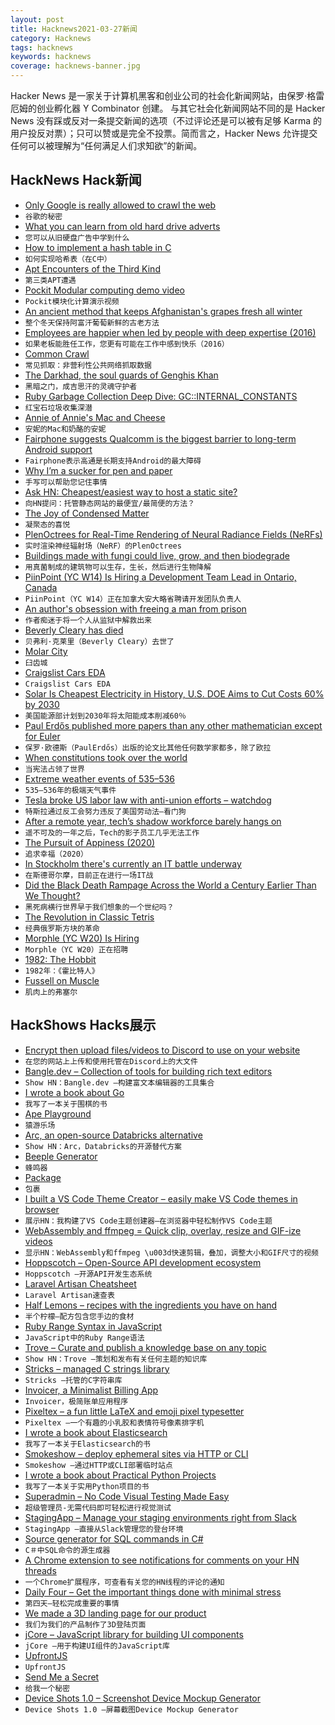 ```yaml
---
layout: post
title: Hacknews2021-03-27新闻
category: Hacknews
tags: hacknews
keywords: hacknews
coverage: hacknews-banner.jpg
---
```


Hacker News 是一家关于计算机黑客和创业公司的社会化新闻网站，由保罗·格雷厄姆的创业孵化器 Y Combinator 创建。
与其它社会化新闻网站不同的是 Hacker News 没有踩或反对一条提交新闻的选项（不过评论还是可以被有足够 Karma 的用户投反对票）；只可以赞或是完全不投票。简而言之，Hacker News 允许提交任何可以被理解为“任何满足人们求知欲”的新闻。

## HackNews Hack新闻


- [Only Google is really allowed to crawl the web](https://knuckleheads.club/)
- `谷歌的秘密`
- [What you can learn from old hard drive adverts](https://brooker.co.za/blog/2021/03/25/latency-bandwidth.html)
- `您可以从旧硬盘广告中学到什么`
- [How to implement a hash table in C](https://benhoyt.com/writings/hash-table-in-c/)
- `如何实现哈希表（在C中）`
- [Apt Encounters of the Third Kind](https://igor-blue.github.io/2021/03/24/apt1.html)
- `第三类APT遭遇`
- [Pockit Modular computing demo video](https://www.reddit.com/r/homeassistant/comments/mcyoe9/a_project_that_ive_been_workin_on_im_curious_what/)
- `Pockit模块化计算演示视频`
- [An ancient method that keeps Afghanistan's grapes fresh all winter](https://www.atlasobscura.com/articles/how-did-people-store-fruit-before-fridges)
- `整个冬天保持阿富汗葡萄新鲜的古老方法`
- [Employees are happier when led by people with deep expertise (2016)](https://hbr.org/2016/12/if-your-boss-could-do-your-job-youre-more-likely-to-be-happy-at-work)
- `如果老板能胜任工作，您更有可能在工作中感到快乐（2016）`
- [Common Crawl](https://commoncrawl.org/)
- `常见抓取：非营利性公共网络抓取数据`
- [The Darkhad, the soul guards of Genghis Khan](https://supchina.com/2021/03/18/meeting-the-darkhad-the-soul-guards-of-genghis-khan/)
- `黑暗之门，成吉思汗的灵魂守护者`
- [Ruby Garbage Collection Deep Dive: GC::INTERNAL_CONSTANTS](https://jemma.dev/blog/gc-internal)
- `红宝石垃圾收集深潜`
- [Annie of Annie's Mac and Cheese](https://www.sfgate.com/food/article/Annie-s-Mac-and-Cheese-is-based-in-Bay-Area-but-16049782.php)
- `安妮的Mac和奶酪的安妮`
- [Fairphone suggests Qualcomm is the biggest barrier to long-term Android support](https://arstechnica.com/gadgets/2021/03/the-fairphone-2-hits-five-years-of-updates-with-some-help-from-lineageos/)
- `Fairphone表示高通是长期支持Android的最大障碍`
- [Why I’m a sucker for pen and paper](https://productivegrowth.substack.com/p/why-im-a-sucker-for-pen-and-paper)
- `手写可以帮助您记住事情`
- [Ask HN: Cheapest/easiest way to host a static site?](item?id=26594242)
- `向HN提问：托管静态网站的最便宜/最简便的方法？`
- [The Joy of Condensed Matter](https://johncarlosbaez.wordpress.com/2021/03/24/the-joy-of-condensed-matter/)
- `凝聚态的喜悦`
- [PlenOctrees for Real-Time Rendering of Neural Radiance Fields (NeRFs)](http://alexyu.net/plenoctrees/)
- `实时渲染神经辐射场（NeRF）的PlenOctrees`
- [Buildings made with fungi could live, grow, and then biodegrade](https://www.cbc.ca/news/technology/what-on-earth-mycelium-fungi-building-1.5963938)
- `用真菌制成的建筑物可以生存，生长，然后进行生物降解`
- [PiinPoint (YC W14) Is Hiring a Development Team Lead in Ontario, Canada](https://angel.co/company/piinpoint/jobs/1274159-development-team-lead)
- `PiinPoint（YC W14）正在加拿大安大略省聘请开发团队负责人`
- [An author's obsession with freeing a man from prison](https://www.themarshallproject.org/2021/03/24/a-bestselling-author-became-obsessed-with-freeing-a-man-from-prison-it-nearly-ruined-her-life)
- `作者痴迷于将一个人从监狱中解救出来`
- [Beverly Cleary has died](https://www.washingtonpost.com/local/obituaries/beverly-cleary-dead/2021/03/26/afee8588-0aed-11e6-a6b6-2e6de3695b0e_story.html)
- `贝弗利·克莱里（Beverly Cleary）去世了`
- [Molar City](https://hazlitt.net/longreads/molar-city)
- `臼齿城`
- [Craigslist Cars EDA](https://www.kaggle.com/murphydan/craigslist-cars-eda)
- `Craigslist Cars EDA`
- [Solar Is Cheapest Electricity in History, U.S. DOE Aims to Cut Costs 60% by 2030](https://cleantechnica.com/2021/03/26/solar-is-cheapest-electricity-in-history-us-doe-aims-to-cut-costs-60-by-2030/)
- `美国能源部计划到2030年将太阳能成本削减60％`
- [Paul Erdős published more papers than any other mathematician except for Euler](https://mathshistory.st-andrews.ac.uk/Biographies/Erdos/)
- `保罗·欧德斯（PaulErdős）出版的论文比其他任何数学家都多，除了欧拉`
- [When constitutions took over the world](https://www.newyorker.com/magazine/2021/03/29/when-constitutions-took-over-the-world)
- `当宪法占领了世界`
- [Extreme weather events of 535–536](https://en.wikipedia.org/wiki/Extreme_weather_events_of_535–536)
- `535–536年的极端天气事件`
- [Tesla broke US labor law with anti-union efforts – watchdog](https://www.theregister.com/2021/03/26/tesla_labor_law/)
- `特斯拉通过反工会努力违反了美国劳动法–看门狗`
- [After a remote year, tech’s shadow workforce barely hangs on](https://www.wired.com/story/after-remote-year-tech-shadow-workforce-barely-hangs-on/)
- `遥不可及的一年之后，Tech的影子员工几乎无法工作`
- [The Pursuit of Appiness (2020)](https://infrequently.org/2020/09/the-pursuit-of-appiness/)
- `追求幸福（2020）`
- [In Stockholm there's currently an IT battle underway](https://twitter.com/spongepaddy/status/1375206110412570638)
- `在斯德哥尔摩，目前正在进行一场IT战`
- [Did the Black Death Rampage Across the World a Century Earlier Than We Thought?](https://www.smithsonianmag.com/history/did-black-death-rampage-across-world-more-century-previously-thought-180977331/)
- `黑死病横行世界早于我们想象的一个世纪吗？`
- [The Revolution in Classic Tetris](https://www.newyorker.com/culture/cultural-comment/the-revolution-in-classic-tetris)
- `经典俄罗斯方块的革命`
- [Morphle (YC W20) Is Hiring](https://www.workatastartup.com/jobs/42933)
- `Morphle（YC W20）正在招聘`
- [1982: The Hobbit](https://if50.substack.com/p/1982-the-hobbit)
- `1982年：《霍比特人》`
- [Fussell on Muscle](http://www.drmichaeljoyner.com/sam-fussell-an-interview-with-the-author-of-muscle/)
- `肌肉上的弗塞尔`


## HackShows Hacks展示

- [ Encrypt then upload files/videos to Discord to use on your website](https://github.com/5ut/DiskCord)
- `在您的网站上上传和使用托管在Discord上的大文件`
- [ Bangle.dev – Collection of tools for building rich text editors](https://github.com/bangle-io/bangle.dev)
- `Show HN：Bangle.dev –构建富文本编辑器的工具集合`
- [ I wrote a book about Go](https://www.practical-go-lessons.com/)
- `我写了一本关于围棋的书`
- [ Ape Playground](https://kgabis.github.io/apeplay/)
- `猿游乐场`
- [ Arc, an open-source Databricks alternative](https://arc.tripl.ai/)
- `Show HN：Arc，Databricks的开源替代方案`
- [ Beeple Generator](http://beeplegenerator.com/)
- `蜂鸣器`
- [ Package](https://github.com/igoradamenko/the-best-package)
- `包裹`
- [ I built a VS Code Theme Creator – easily make VS Code themes in browser](https://themes.vscode.one)
- `展示HN：我构建了VS Code主题创建器–在浏览器中轻松制作VS Code主题`
- [ WebAssembly and ffmpeg = Quick clip, overlay, resize and GIF-ize videos](https://vidds.co/free-video-converter/)
- `显示HN：WebAssembly和ffmpeg \u003d快速剪辑，叠加，调整大小和GIF尺寸的视频`
- [ Hoppscotch – Open-Source API development ecosystem](https://hoppscotch.io/)
- `Hoppscotch –开源API开发生态系统`
- [ Laravel Artisan Cheatsheet](https://artisan.page)
- `Laravel Artisan速查表`
- [ Half Lemons – recipes with the ingredients you have on hand](https://www.halflemons.com)
- `半个柠檬–配方包含您手边的食材`
- [ Ruby Range Syntax in JavaScript](https://github.com/i5ik/js-iterators)
- `JavaScript中的Ruby Range语法`
- [ Trove – Curate and publish a knowledge base on any topic](https://trove.to/)
- `Show HN：Trove –策划和发布有关任何主题的知识库`
- [ Stricks – managed C strings library](https://github.com/alcover/stricks)
- `Stricks –托管的C字符串库`
- [ Invoicer, a Minimalist Billing App](https://github.com/DexterLagan/invoicer)
- `Invoicer，极简账单应用程序`
- [ Pixeltex – a fun little LaTeX and emoji pixel typesetter](https://gurki.github.io/pixeltex/)
- `Pixeltex –一个有趣的小乳胶和表情符号像素排字机`
- [ I wrote a book about Elasticsearch](https://elasticsearchbook.com/)
- `我写了一本关于Elasticsearch的书`
- [ Smokeshow – deploy ephemeral sites via HTTP or CLI](https://smokeshow.helpmanual.io/)
- `Smokeshow –通过HTTP或CLI部署临时站点`
- [ I wrote a book about Practical Python Projects](https://feld.to/ppp)
- `我写了一本关于实用Python项目的书`
- [ Superadmin – No Code Visual Testing Made Easy](https://superadmin.so)
- `超级管理员-无需代码即可轻松进行视觉测试`
- [ StagingApp – Manage your staging environments right from Slack](https://staging-envs.herokuapp.com)
- `StagingApp –直接从Slack管理您的登台环境`
- [ Source generator for SQL commands in C#](https://github.com/kant2002/SqlMarshal)
- `C＃中SQL命令的源生成器`
- [ A Chrome extension to see notifications for comments on your HN threads](https://chrome.google.com/webstore/detail/hacker-news-notifications/bbkfblhdgiddlkfkipjdhhfoephonoba?hl=en&authuser=0)
- `一个Chrome扩展程序，可查看有关您的HN线程的评论的通知`
- [ Daily Four – Get the important things done with minimal stress](https://dailyfour.app)
- `第四天–轻松完成重要的事情`
- [ We made a 3D landing page for our product](https://demo.shapespark.com/product-tour/#autoplay)
- `我们为我们的产品制作了3D登陆页面`
- [ jCore – JavaScript library for building UI components](https://github.com/ionstage/jcore)
- `jCore –用于构建UI组件的JavaScript库`
- [ UpfrontJS](https://upfrontjs.com/)
- `UpfrontJS`
- [ Send Me a Secret](https://github.com/ostrowr/send-me-a-secret)
- `给我一个秘密`
- [ Device Shots 1.0 – Screenshot Device Mockup Generator](https://v1.deviceshots.com)
- `Device Shots 1.0 –屏幕截图Device Mockup Generator`

